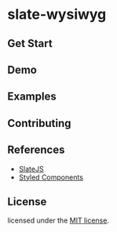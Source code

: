 # slate-wysiwyg

## Get Start
## Demo
## Examples
## Contributing
## References
- [SlateJS](https://github.com/ianstormtaylor/slate)
- [Styled Components](https://github.com/styled-components/styled-components)
## License

licensed under the [MIT license](LICENSE).
